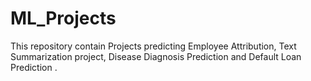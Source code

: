 # ML_Projects
This repository contain Projects predicting Employee Attribution, Text Summarization project, Disease Diagnosis Prediction and Default Loan Prediction . 
